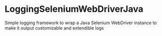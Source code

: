 # LoggingSeleniumWebDriverJava
Simple logging framework to wrap a Java Selenium WebDriver instance to make it output customizable and extendible logs
